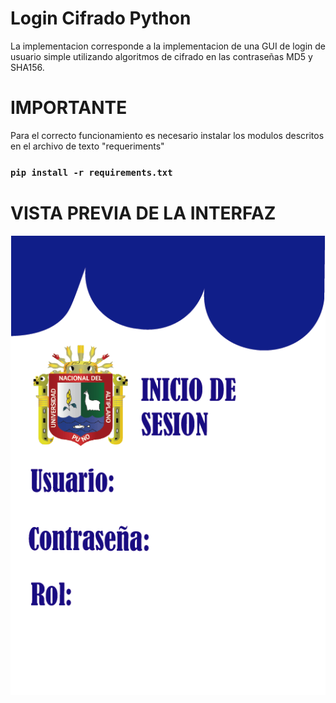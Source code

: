# Login Cifrado Python
La implementacion corresponde a la implementacion de una GUI de login de usuario simple utilizando algoritmos de cifrado en las contraseñas MD5 y SHA156.

# IMPORTANTE
Para el correcto funcionamiento es necesario instalar los modulos descritos en el archivo de texto "requeriments"

### `pip install -r requirements.txt`

# VISTA PREVIA DE LA INTERFAZ
![Interfaz](https://github.com/ratatouille99/Login_Cifrado_Python/blob/master/imagenes/2.png)

